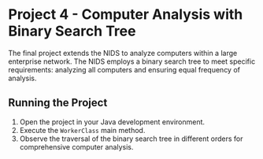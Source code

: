 # Project 4 - Computer Analysis with Binary Search Tree

The final project extends the NIDS to analyze computers within a large enterprise network. The NIDS employs a binary search tree to meet specific requirements: analyzing all computers and ensuring equal frequency of analysis.

## Running the Project

1. Open the project in your Java development environment.
2. Execute the `WorkerClass` main method.
3. Observe the traversal of the binary search tree in different orders for comprehensive computer analysis.